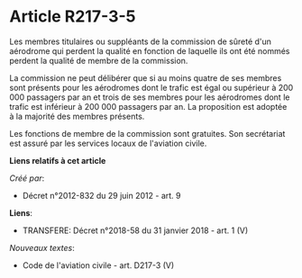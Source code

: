# Article R217-3-5

Les membres titulaires ou suppléants de la commission de sûreté d'un aérodrome qui perdent la qualité en fonction de laquelle
ils ont été nommés perdent la qualité de membre de la commission. 

La commission ne peut délibérer que si au moins quatre de ses membres sont présents pour les aérodromes dont le trafic est
égal ou supérieur à 200 000 passagers par an et trois de ses membres pour les aérodromes dont le trafic est inférieur à 200
000 passagers par an. La proposition est adoptée à la majorité des membres présents. 

Les fonctions de membre de la commission sont gratuites. Son secrétariat est assuré par les services locaux de l'aviation
civile.

**Liens relatifs à cet article**

_Créé par_:

  - Décret n°2012-832 du 29 juin 2012 - art. 9

**Liens**:

  - TRANSFERE: Décret n°2018-58 du 31 janvier 2018 - art. 1 (V)

_Nouveaux textes_:

  - Code de l'aviation civile - art. D217-3 (V)
